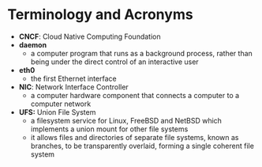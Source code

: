 # Terminology and Acronyms

* **CNCF**: Cloud Native Computing Foundation
* **daemon**
  * a computer program that runs as a background process, rather than being under the direct control of an interactive user
* **eth0**
  * the first Ethernet interface
* **NIC**: Network Interface Controller
  * a computer hardware component that connects a computer to a computer network
* **UFS:** Union File System
  * a filesystem service for Linux, FreeBSD and NetBSD which implements a union mount for other file systems
  * it allows files and directories of separate file systems, known as branches, to be transparently overlaid, forming a single coherent file system

